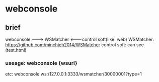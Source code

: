 # webconsole

## brief 
webconsole ---> WSMatcher <---control soft(like: web) 
WSMatcher: https://github.com/minchieh2014/WSMatcher 
control soft: can see (test.html) 

### useage: webconsole {wsurl} 
etc: webconsole ws:/127.0.0.1:3333/wsmatcher/30000001?type=1 


